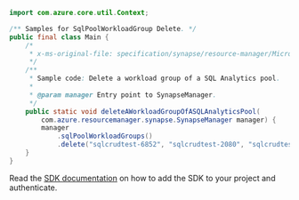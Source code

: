 ```java
import com.azure.core.util.Context;

/** Samples for SqlPoolWorkloadGroup Delete. */
public final class Main {
    /*
     * x-ms-original-file: specification/synapse/resource-manager/Microsoft.Synapse/stable/2021-06-01/examples/DeleteSqlPoolWorkloadGroup.json
     */
    /**
     * Sample code: Delete a workload group of a SQL Analytics pool.
     *
     * @param manager Entry point to SynapseManager.
     */
    public static void deleteAWorkloadGroupOfASQLAnalyticsPool(
        com.azure.resourcemanager.synapse.SynapseManager manager) {
        manager
            .sqlPoolWorkloadGroups()
            .delete("sqlcrudtest-6852", "sqlcrudtest-2080", "sqlcrudtest-9187", "wlm_workloadgroup", Context.NONE);
    }
}
```

Read the [SDK documentation](https://github.com/Azure/azure-sdk-for-java/blob/azure-resourcemanager-synapse_1.0.0-beta.6/sdk/synapse/azure-resourcemanager-synapse/README.md) on how to add the SDK to your project and authenticate.
